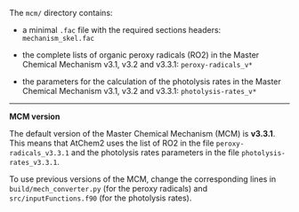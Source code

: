 The `mcm/` directory contains:

- a minimal `.fac` file with the required sections headers: `mechanism_skel.fac`

- the complete lists of organic peroxy radicals (RO2) in the Master Chemical
  Mechanism v3.1, v3.2 and v3.3.1: `peroxy-radicals_v*`

- the parameters for the calculation of the photolysis rates in the Master
  Chemical Mechanism v3.1, v3.2 and v3.3.1: `photolysis-rates_v*`

---

**MCM version**

The default version of the Master Chemical Mechanism (MCM) is **v3.3.1**. This
means that AtChem2 uses the list of RO2 in the file `peroxy-radicals_v3.3.1`
and the photolysis rates parameters in the file `photolysis-rates_v3.3.1`.

To use previous versions of the MCM, change the corresponding lines in
`build/mech_converter.py` (for the peroxy radicals) and
`src/inputFunctions.f90` (for the photolysis rates).
